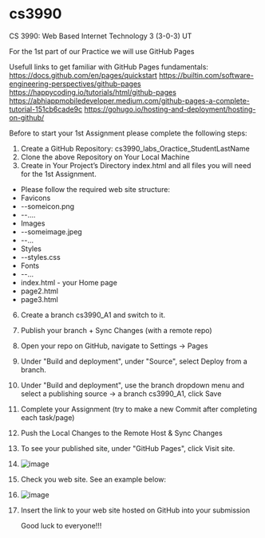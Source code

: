 # cs3990
CS 3990: Web Based Internet Technology 3 (3-0-3) UT

For the 1st part of our Practice we will use GitHub Pages

Usefull links to get familiar with GitHub Pages fundamentals:
https://docs.github.com/en/pages/quickstart
https://builtin.com/software-engineering-perspectives/github-pages
https://happycoding.io/tutorials/html/github-pages
https://abhiappmobiledeveloper.medium.com/github-pages-a-complete-tutorial-151cb6cade9c
https://gohugo.io/hosting-and-deployment/hosting-on-github/

Before to start your 1st Assignment please complete the following steps:
1. Create a GitHub Repository: cs3990_labs_Oractice_StudentLastName
2. Clone the above Repository on Your Local Machine
3. Create in Your Project’s Directory index.html and all files you will need for the 1st Assignment.
  - Please follow the required web site structure:
  - Favicons
  - --someicon.png
  - --....
  - Images
  - --someimage.jpeg
  - --...
  - Styles
  - --styles.css
  - Fonts
  - --...
  - index.html - your Home page
  - page2.html
  - page3.html

6. Create a branch cs3990_A1 and switch to it.
7. Publish your branch + Sync Changes (with a remote repo)
9. Open your repo on GitHub, navigate to Settings -> Pages
10. Under "Build and deployment", under "Source", select Deploy from a branch.
11. Under "Build and deployment", use the branch dropdown menu and select a publishing source -> a branch cs3990_A1, click Save
12. Complete your Assignment (try to make a new Commit after completing each task/page)
13. Push the Local Changes to the Remote Host & Sync Changes
14. To see your published site, under "GitHub Pages", click  Visit site.
15. ![image](https://github.com/user-attachments/assets/feb2d291-13e8-4d15-9f72-3023e749e821)
16. Check you web site. See an example below:
17. ![image](https://github.com/user-attachments/assets/421c2030-9b0b-4ed1-b0ca-9614abc0e20d)

18. Insert the link to your web site hosted on GitHub into your submission

    Good luck to everyone!!!


